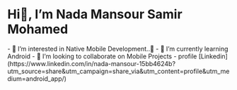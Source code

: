 <h1>Hi👋, I’m Nada Mansour Samir Mohamed</h1> 
- 👀 I’m interested in Native Mobile Development..📱
- 🌱 I’m currently learning Android
- 💞️ I’m looking to collaborate on Mobile Projects
- profile [Linkedin](https://www.linkedin.com/in/nada-mansour-15bb4624b?utm_source=share&utm_campaign=share_via&utm_content=profile&utm_medium=android_app/)

